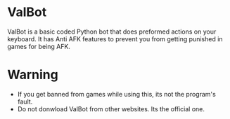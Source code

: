 # ValBot
ValBot is a basic coded Python bot that does preformed actions on your keyboard. It has Anti AFK features to prevent you from getting punished in games for being AFK.

# Warning
- If you get banned from games while using this, its not the program's fault.
- Do not donwload ValBot from other websites. Its the official one.
